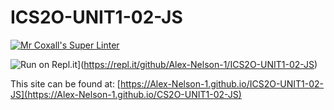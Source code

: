 # ICS2O-UNIT1-02-JS

[![Mr Coxall's Super Linter](https://github.com/Alex-Nelson-1/ICS2O-UNIT1-02-JS/workflows/Mr%20Coxall's%20Super%20Linter/badge.svg)](https://github.com/Alex-Nelson-1/ICS2O-UNIT1-02-JS/actions/)

![Run on Repl.it](https://repl.it/badge/github/Alex-Nelson-1/ICS2O-UNIT1-02-JS)](https://repl.it/github/Alex-Nelson-1/ICS2O-UNIT1-02-JS)

This site can be found at: [https://Alex-Nelson-1.github.io/ICS2O-UNIT1-02-JS](https://Alex-Nelson-1.github.io/CS2O-UNIT1-02-JS)
